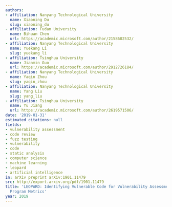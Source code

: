 ```yaml
---
authors:
- affiliation: Nanyang Technological University
  name: Xiaoning Du
  slug: xiaoning_du
- affiliation: Fudan University
  name: Bihuan Chen
  url: https://academic.microsoft.com/author/2158602532/
- affiliation: Nanyang Technological University
  name: Yuekang Li
  slug: yuekang_li
- affiliation: Tsinghua University
  name: Jianmin Guo
  url: https://academic.microsoft.com/author/2912726184/
- affiliation: Nanyang Technological University
  name: Yaqin Zhou
  slug: yaqin_zhou
- affiliation: Nanyang Technological University
  name: Yang Liu
  slug: yang_liu
- affiliation: Tsinghua University
  name: Yu Jiang
  url: https://academic.microsoft.com/author/2619571506/
date: '2019-01-31'
estimated_citations: null
fields:
- vulnerability assessment
- code review
- fuzz testing
- vulnerability
- code
- static analysis
- computer science
- machine learning
- leopard
- artificial intelligence
in: arXiv preprint arXiv:1901.11479
src: http://export.arxiv.org/pdf/1901.11479
title: 'LEOPARD: Identifying Vulnerable Code for Vulnerability Assessment through
  Program Metrics'
year: 2019
---
```

